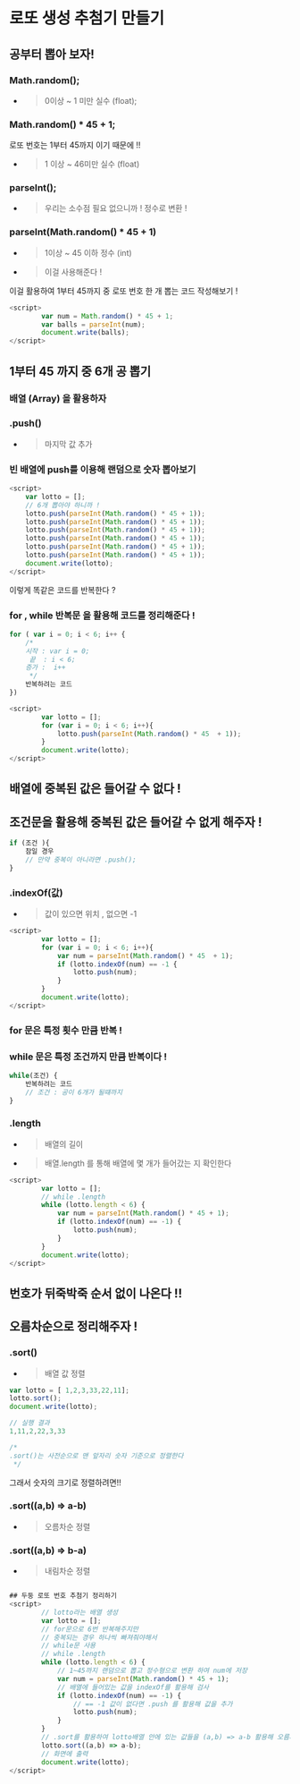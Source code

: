 # 로또 생성 추첨기 만들기

## 공부터 뽑아 보자!
### Math.random();  
- > 0이상 ~ 1 미만 실수 (float);

### Math.random() * 45 + 1;
로또 번호는 1부터 45까지 이기 때문에 !!
- > 1 이상 ~ 46미만 실수 (float)

### parseInt();
- > 우리는 소수점 필요 없으니까 ! 정수로 변환 !

### parseInt(Math.random() * 45 + 1)
- > 1이상 ~ 45 이하 정수 (int)
- > 이걸 사용해준다 !
  
이걸 활용하여 1부터 45까지 중 로또 번호 한 개 뽑는 코드 작성해보기 !
```javascript
<script>
        var num = Math.random() * 45 + 1;
        var balls = parseInt(num);
        document.write(balls);
</script>
```

## 1부터 45 까지 중 6개 공 뽑기

### 배열 (Array) 을 활용하자

### .push()
- > 마지막 값 추가

### 빈 배열에 push를 이용해 랜덤으로 숫자 뽑아보기
```javascript
<script>
    var lotto = [];
    // 6개 뽑아야 하니까 !
    lotto.push(parseInt(Math.random() * 45 + 1));
    lotto.push(parseInt(Math.random() * 45 + 1));
    lotto.push(parseInt(Math.random() * 45 + 1));
    lotto.push(parseInt(Math.random() * 45 + 1));
    lotto.push(parseInt(Math.random() * 45 + 1));
    lotto.push(parseInt(Math.random() * 45 + 1));
    document.write(lotto);
</script>
```

이렇게 똑같은 코드를 반복한다 ?
### for , while 반복문 을 활용해 코드를 정리해준다 !

```javascript
for ( var i = 0; i < 6; i++ {
    /*
    시작 : var i = 0;
     끝  : i < 6;
    증가 :  i++
     */
    반복하려는 코드
})
```
```javascript
<script>
        var lotto = [];
        for (var i = 0; i < 6; i++){
            lotto.push(parseInt(Math.random() * 45  + 1));
        }
        document.write(lotto);
</script>
```

## 배열에 중복된 값은 들어갈 수 없다 !
## 조건문을 활용해 중복된 값은 들어갈 수 없게 해주자 !

```javascript
if (조건 ){
    참일 경우
    // 만약 중복이 아니라면 .push();
}
```
### .indexOf(값)
- > 값이 있으면 위치 , 없으면 -1

```javascript
<script>
        var lotto = [];
        for (var i = 0; i < 6; i++){
            var num = parseInt(Math.random() * 45  + 1);
            if (lotto.indexOf(num) == -1 {
                lotto.push(num);
            }
        }
        document.write(lotto);
</script>
```

### for 문은 특정 횟수 만큼 반복 !
### while 문은 특정 조건까지 만큼 반복이다 !

```javascript
while(조건) {
    반복하려는 코드
    // 조건 : 공이 6개가 될떄까지
}
```

### .length
- > 배열의 길이
- > 배열.length 를 통해 배열에 몇 개가 들어갔는 지 확인한다 


```javascript
<script>
        var lotto = [];
        // while .length
        while (lotto.length < 6) {
            var num = parseInt(Math.random() * 45 + 1);
            if (lotto.indexOf(num) == -1) {
                lotto.push(num);
            }
        }
        document.write(lotto);
</script>
```

## 번호가 뒤죽박죽 순서 없이 나온다 !!
## 오름차순으로 정리해주자 !

### .sort()
- > 배열 값 정렬
```javascript
var lotto = [ 1,2,3,33,22,11];
lotto.sort();
document.write(lotto);

// 실행 결과
1,11,2,22,3,33

/*
.sort()는 사전순으로 맨 앞자리 숫자 기준으로 정렬한다
 */

```
그래서 숫자의 크기로 정렬하려면!!

### .sort((a,b) => a-b) 
- > 오름차순 정렬 

### .sort((a,b) => b-a)
- > 내림차순 정렬 

```javascript

## 두둥 로또 번호 추첨기 정리하기
<script>
        // lotto라는 배열 생성 
        var lotto = [];
        // for문으로 6번 반복해주지만
        // 중복되는 경우 하나씩 빠져줘야해서
        // while문 사용
        // while .length
        while (lotto.length < 6) {
            // 1~45까지 랜덤으로 뽑고 정수형으로 변환 하여 num에 저장
            var num = parseInt(Math.random() * 45 + 1);
            // 배열에 들어있는 값을 indexOf를 활용해 검사 
            if (lotto.indexOf(num) == -1) {
                // == -1 값이 없다면 .push 를 활용해 값을 추가
                lotto.push(num);
            }
        }
        // .sort를 활용하여 lotto배열 안에 있는 값들을 (a,b) => a-b 활용해 오름차순 정렬
        lotto.sort((a,b) => a-b);
        // 화면에 출력 
        document.write(lotto);
</script>
```
